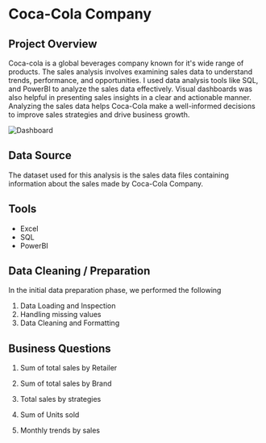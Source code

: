 
# **Coca-Cola Company**

## Project Overview

Coca-cola is a global beverages company known for it's wide range of products. The sales analysis involves examining sales data to understand trends, performance, and opportunities. I used data analysis tools like SQL, and PowerBI to analyze the sales data effectively. Visual dashboards was also helpful in presenting sales insights in a clear and actionable manner. Analyzing the sales data helps Coca-Cola make a well-informed decisions to improve sales strategies and drive business growth.

![Dashboard](https://github.com/Oluwafemiokans/Coca-Cola-Company/assets/159950899/748abd06-1128-4420-8b95-b06a4d7f90eb)

## Data Source

The dataset used for this analysis is the sales data files containing information about the sales made by Coca-Cola Company.

## Tools 

- Excel
- SQL
- PowerBI

## Data Cleaning / Preparation

In the initial data preparation phase, we performed the following

1. Data Loading and Inspection
2. Handling missing values
3. Data Cleaning and Formatting

## Business Questions

1. Sum of total sales by Retailer

2. Sum of total sales by Brand

3. Total sales by strategies

4. Sum of Units sold

5. Monthly trends by sales

